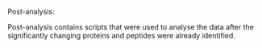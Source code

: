 Post-analysis:

Post-analysis contains scripts that were used to analyse the data after the significantly changing proteins and peptides were already identified.
